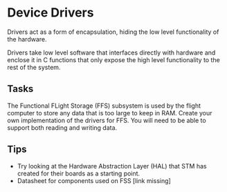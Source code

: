 # Device Drivers 

Drivers act as a form of encapsulation, hiding the low level functionality of the hardware. 

Drivers take low level software that interfaces directly with hardware and enclose it in C functions that only expose the high level functionality to the rest of the system. 

## Tasks 
The Functional FLight Storage (FFS) subsystem is used by the flight computer to store any data that is too large to keep in RAM. 
Create your own implementation of the drivers for FFS. You will need to be able to support both reading and writing data. 

## Tips
- Try looking at the Hardware Abstraction Layer (HAL) that STM has created for their boards as a starting point. 
- Datasheet for components used on FSS [link missing]
